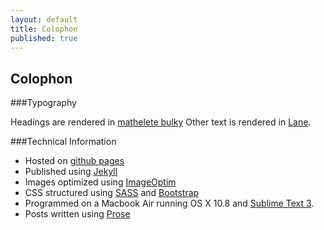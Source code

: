 ```yaml
---
layout: default
title: Colophon
published: true
---
```


## Colophon
###Typography

Headings are rendered in [mathelete bulky][1] Other text is rendered in [Lane][2].

###Technical Information

- Hosted on [github pages][3]
- Published using [Jekyll][4]
- Images optimized using [ImageOptim][5]
- CSS structured using [SASS][6] and [Bootstrap][7]
- Programmed on a Macbook Air running OS X 10.8 and [Sublime Text 3](sublimetext.com).
- Posts written using [Prose][9]


[3]: http://pages.github.com/
[4]: jekyllrb.com/
[5]: imageoptim.com/
[6]: sass-lang.com
[7]: getbootstrap.com/‎
[9]: https://github.com/prose/prose‎
[1]: http://www.fontsquirrel.com/fonts/mathlete
[2]: http://www.fontsquirrel.com/fonts/Lane